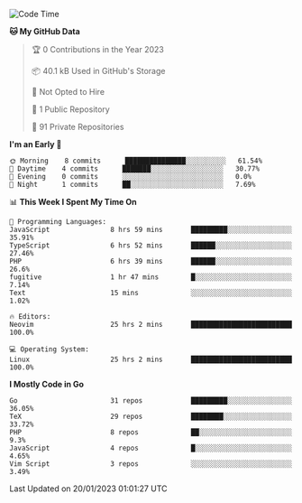 
<!--START_SECTION:waka-->
![Code Time](http://img.shields.io/badge/Code%20Time-3%2C144%20hrs%2058%20mins-blue)

**🐱 My GitHub Data** 

> 🏆 0 Contributions in the Year 2023
 > 
> 📦 40.1 kB Used in GitHub's Storage 
 > 
> 🚫 Not Opted to Hire
 > 
> 📜 1 Public Repository 
 > 
> 🔑 91 Private Repositories  
 > 
**I'm an Early 🐤** 

```text
🌞 Morning    8 commits      ███████████████░░░░░░░░░░   61.54% 
🌆 Daytime    4 commits      ███████░░░░░░░░░░░░░░░░░░   30.77% 
🌃 Evening    0 commits      ░░░░░░░░░░░░░░░░░░░░░░░░░   0.0% 
🌙 Night      1 commits      ██░░░░░░░░░░░░░░░░░░░░░░░   7.69%

```


📊 **This Week I Spent My Time On** 

```text
💬 Programming Languages: 
JavaScript               8 hrs 59 mins       █████████░░░░░░░░░░░░░░░░   35.91% 
TypeScript               6 hrs 52 mins       ██████░░░░░░░░░░░░░░░░░░░   27.46% 
PHP                      6 hrs 39 mins       ██████░░░░░░░░░░░░░░░░░░░   26.6% 
fugitive                 1 hr 47 mins        █░░░░░░░░░░░░░░░░░░░░░░░░   7.14% 
Text                     15 mins             ░░░░░░░░░░░░░░░░░░░░░░░░░   1.02%

🔥 Editors: 
Neovim                   25 hrs 2 mins       █████████████████████████   100.0%

💻 Operating System: 
Linux                    25 hrs 2 mins       █████████████████████████   100.0%

```

**I Mostly Code in Go** 

```text
Go                       31 repos            █████████░░░░░░░░░░░░░░░░   36.05% 
TeX                      29 repos            ████████░░░░░░░░░░░░░░░░░   33.72% 
PHP                      8 repos             ██░░░░░░░░░░░░░░░░░░░░░░░   9.3% 
JavaScript               4 repos             █░░░░░░░░░░░░░░░░░░░░░░░░   4.65% 
Vim Script               3 repos             ░░░░░░░░░░░░░░░░░░░░░░░░░   3.49%

```



 Last Updated on 20/01/2023 01:01:27 UTC
<!--END_SECTION:waka-->

